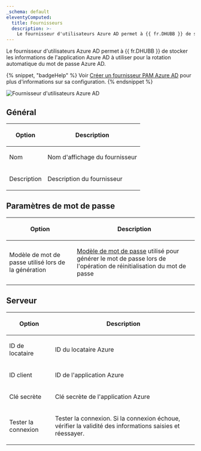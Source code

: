```yaml
---
_schema: default
eleventyComputed:
  title: Fournisseurs
  description: >-
    Le fournisseur d'utilisateurs Azure AD permet à {{ fr.DHUBB }} de stocker les informations de l'application Azure AD à utiliser pour la rotation automatique du mot de passe Azure AD.
---
```

Le fournisseur d'utilisateurs Azure AD permet à {{ fr.DHUBB }} de stocker les informations de l'application Azure AD à utiliser pour la rotation automatique du mot de passe Azure AD.

{% snippet, "badgeHelp" %}
Voir [Créer un fournisseur PAM Azure AD](/hub/kb/hub-business/how-to-articles/create-azure-ad-pam-provider/) pour plus d'informations sur sa configuration.
{% endsnippet %}

![Fournisseur d'utilisateurs Azure AD](https://cdnweb.devolutions.net/docs/HUBB6017_2024_1.png)

## Général

<table><thead><tr><th><p>Option</p></th><th><p>Description</p></th></tr></thead><tbody><tr><td><p>Nom</p></td><td><p>Nom d'affichage du fournisseur</p></td></tr><tr><td><p>Description</p></td><td><p>Description du fournisseur</p></td></tr></tbody></table>

## Paramètres de mot de passe

<table><thead><tr><th><p>Option</p></th><th><p>Description</p></th></tr></thead><tbody><tr><td><p>Modèle de mot de passe utilisé lors de la génération</p></td><td><p><a href="/hub/web-interface/administration/management/password-templates/">Modèle de mot de passe</a> utilisé pour générer le mot de passe lors de l'opération de réinitialisation du mot de passe</p></td></tr></tbody></table>

## Serveur

<table><thead><tr><th><p>Option</p></th><th><p>Description</p></th></tr></thead><tbody><tr><td><p>ID de locataire</p></td><td><p>ID du locataire Azure</p></td></tr><tr><td><p>ID client</p></td><td><p>ID de l'application Azure</p></td></tr><tr><td><p>Clé secrète</p></td><td><p>Clé secrète de l'application Azure</p></td></tr><tr><td><p>Tester la connexion </p></td><td><p>Tester la connexion. Si la connexion échoue, vérifier la validité des informations saisies et réessayer.</p></td></tr></tbody></table>